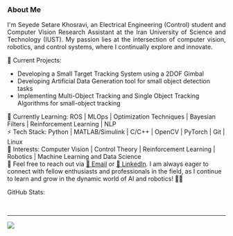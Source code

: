 ### About Me

<p align="justify">
I'm Seyede Setare Khosravi, an Electrical Engineering (Control) student and Computer Vision Research Assistant at the Iran University of Science and Technology (IUST). My passion lies at the intersection of computer vision, robotics, and control systems, where I continually explore and innovate.
</p>

💼 Current Projects:
* Developing a Small Target Tracking System using a 2DOF Gimbal
* Developing Artificial Data Generation tool for small object detection tasks
* Implementing Multi-Object Tracking and Single Object Tracking Algorithms for small-object tracking

🌱 Currently Learning: ROS | MLOps | Optimization Techniques | Bayesian Filters | Reinforcement Learning | NLP <br>
⚡ Tech Stack: Python | MATLAB/Simulink | C/C++ | OpenCV | PyTorch | Git | Linux <br>
🔭 Interests: Computer Vision | Control Theory | Reinforcement Learning | Robotics | Machine Learning and Data Science <br>
💬 Feel free to reach out via [📧 Email](mailto:strhkhosravi@gmail.com) or [🔗 LinkedIn](https://www.linkedin.com/in/setarekhosravi2001/). I am always eager to connect with fellow enthusiasts and professionals in the field, as I continue to learn and grow in the dynamic world of AI and robotics! 🤖✨

GitHub Stats:<br/>
<p align="center">
<a ![](https://github-readme-streak-stats.herokuapp.com/?user=setarekhosravi&theme=dark&hide_border=false)><br/>
<a ![](https://github-readme-stats.vercel.app/api/top-langs/?username=setarekhosravi&theme=dark&hide_border=false&include_all_commits=false&count_private=false&layout=compact)>
</p>

---
[![](https://visitcount.itsvg.in/api?id=setarekhosravi&icon=0&color=0)](https://visitcount.itsvg.in)

<!-- Proudly created with GPRM ( https://gprm.itsvg.in ) -->
